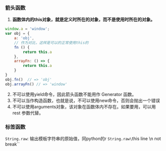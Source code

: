 ### 箭头函数
1. **函数体内的this对象，就是定义时所在的对象，而不是使用时所在的对象。**
```js
window.a = 'window';
var obj = {
    a: 'obj',
    // 作为对比，这样是可以的正常使用this的
    fn () {
        return this.a
    },
    arrayFn: () => {
        return this.a
    }
}
obj.fn()  // => 'obj'
obj.arrayFn() // => 'window'
```

2. 不可以使用yield命令，因此箭头函数不能用作 Generator 函数。
3. 不可以当作构造函数，也就是说，不可以使用new命令，否则会抛出一个错误
4. 不可以使用arguments对象，该对象在函数体内不存在。如果要用，可以用 rest 参数代替。


### 标签函数
`String.raw`: 输出模板字符串的原始值，同python的r
`String.raw\`this line \n not break\``
